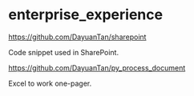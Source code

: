 # enterprise_experience

https://github.com/DayuanTan/sharepoint

Code snippet used in SharePoint.


https://github.com/DayuanTan/py_process_document

Excel to work one-pager.
